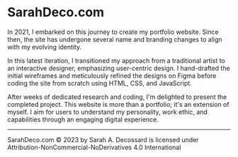 # SarahDeco.com

In 2021, I embarked on this journey to create my portfolio website. Since then, the site has undergone several name and branding changes to align with my evolving identity.

In this latest iteration, I transitioned my approach from a traditional artist to an interactive designer, emphasizing user-centric design. I hand-drafted the initial wireframes and meticulously refined the designs on Figma before coding the site from scratch using HTML, CSS, and JavaScript.

After weeks of dedicated research and coding, I'm delighted to present the completed project. This website is more than a portfolio; it's an extension of myself. I aim for users to understand my personality, work ethic, and capabilities through an engaging digital experience.

---

SarahDeco.com © 2023 by Sarah A. Decossard is licensed under Attribution-NonCommercial-NoDerivatives 4.0 International 
